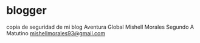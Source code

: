 # blogger
copia de seguridad de mi blog Aventura Global 
Mishell Morales
Segundo A Matutino 
mishellmorales93@gmail.com
